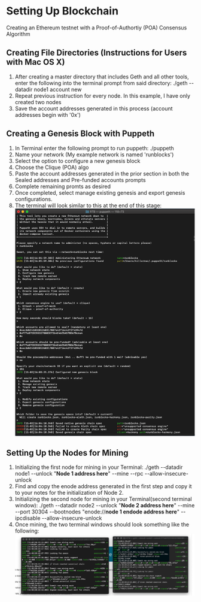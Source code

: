 # Setting Up Blockchain
Creating an Ethereum testnet with a Proof-of-Authortiy (POA) Consensus Algorithm

## Creating File Directories (Instructions for Users with Mac OS X)
1. After creating a master directory that includes Geth and all other tools, enter the following into the terminal prompt from said directory: ./geth --datadir node1 account new
2. Repeat previous instruction for every node. In this example, I have only created two nodes
3. Save the account addresses generated in this process (account addresses begin with '0x')


## Creating a Genesis Block with Puppeth
1. In Terminal enter the following prompt to run puppeth: ./puppeth
2. Name your network (My example network is named 'runblocks')
3. Select the option to configure a new genesis block
4. Choose the Clique (POA) algo
5. Paste the account addresses generated in the prior section in both the Sealed addresses and Pre-funded accounts prompts
6. Complete remaining promts as desired
7. Once completed, select manage existing genesis and export genesis configurations.
9. The terminal will look similar to this at the end of this stage: ![alt text](puppeth-config.png)


## Setting Up the Nodes for Mining
1. Initializing the first node for mining in your Terminal: ./geth --datadir node1 --unlock "**Node 1 address here**" --mine --rpc --allow-insecure-unlock
2. Find and copy the enode address generated in the first step and copy it to your notes for the initialization of Node 2.
3. Initializing the second node for mining in your Terminal(second terminal window): ./geth --datadir node2 --unlock "**Node 2 address here**" --mine --port 30304 --bootnodes "enode://**node 1 endode address here**" --ipcdisable --allow-insecure-unlock
4. Once mining, the two terminal windows should look something like the following: ![alt text](mining-away.png)




